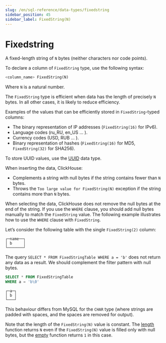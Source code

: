 ```yaml
---
slug: /en/sql-reference/data-types/fixedstring
sidebar_position: 45
sidebar_label: FixedString(N)
---
```


# Fixedstring

A fixed-length string of `N` bytes (neither characters nor code points).

To declare a column of `FixedString` type, use the following syntax:

``` sql
<column_name> FixedString(N)
```

Where `N` is a natural number.

The `FixedString` type is efficient when data has the length of precisely `N` bytes. In all other cases, it is likely to reduce efficiency.

Examples of the values that can be efficiently stored in `FixedString`-typed columns:

-   The binary representation of IP addresses (`FixedString(16)` for IPv6).
-   Language codes (ru_RU, en_US … ).
-   Currency codes (USD, RUB … ).
-   Binary representation of hashes (`FixedString(16)` for MD5, `FixedString(32)` for SHA256).

To store UUID values, use the [UUID](../../sql-reference/data-types/uuid.md) data type.

When inserting the data, ClickHouse:

-   Complements a string with null bytes if the string contains fewer than `N` bytes.
-   Throws the `Too large value for FixedString(N)` exception if the string contains more than `N` bytes.

When selecting the data, ClickHouse does not remove the null bytes at the end of the string. If you use the `WHERE` clause, you should add null bytes manually to match the `FixedString` value. The following example illustrates how to use the `WHERE` clause with `FixedString`.

Let’s consider the following table with the single `FixedString(2)` column:

``` text
┌─name──┐
│ b     │
└───────┘
```

The query `SELECT * FROM FixedStringTable WHERE a = 'b'` does not return any data as a result. We should complement the filter pattern with null bytes.

``` sql
SELECT * FROM FixedStringTable
WHERE a = 'b\0'
```

``` text
┌─a─┐
│ b │
└───┘
```

This behaviour differs from MySQL for the `CHAR` type (where strings are padded with spaces, and the spaces are removed for output).

Note that the length of the `FixedString(N)` value is constant. The [length](../../sql-reference/functions/array-functions.md#array_functions-length) function returns `N` even if the `FixedString(N)` value is filled only with null bytes, but the [empty](../../sql-reference/functions/string-functions.md#empty) function returns `1` in this case.


